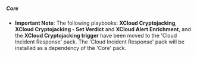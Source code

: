 ##### Core

- **Important Note**: The following playbooks: **XCloud Cryptojacking**, **XCloud Cryptojacking - Set Verdict** and **XCloud Alert Enrichment**, and the **XCloud Cryptojacking trigger** have been moved to the 'Cloud Incident Response' pack. The 'Cloud Incident Response' pack will be installed as a dependency of the 'Core' pack.

